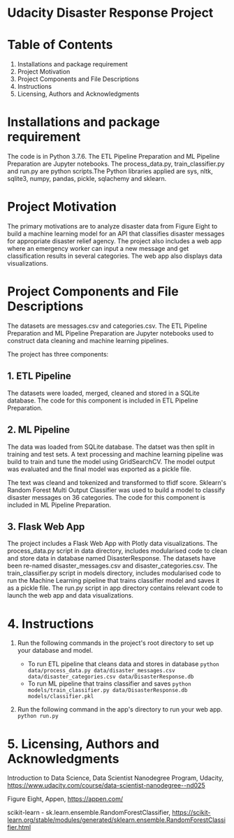 # Udacity Disaster Response Project

# Table of Contents

1. Installations and package requirement
2. Project Motivation
3. Project Components and File Descriptions
4. Instructions
5. Licensing, Authors and Acknowledgments

# Installations and package requirement

The code is in Python 3.7.6. The ETL Pipeline Preparation and ML Pipeline Preparation are Jupyter notebooks. The process_data.py, train_classifier.py and run.py are python scripts.The Python libraries applied are sys, nltk, sqlite3, numpy, pandas, pickle, sqlachemy and sklearn. 

# Project Motivation

The primary motivations are to analyze disaster data from Figure Eight to build a machine learning model for an API that classifies disaster messages for appropriate disaster relief agency. The project also includes a web app where an emergency worker can input a new message and get classification results in several categories. The web app also displays data visualizations. 

# Project Components and File Descriptions

The datasets are messages.csv and categories.csv. The ETL Pipeline Preparation and ML Pipeline Preparation are Jupyter notebooks used to construct data cleaning and machine learning pipelines.

The project has three components: 

## 1. ETL Pipeline

The datasets were loaded, merged, cleaned and stored in a SQLite database. The code for this component is included in ETL Pipeline Preparation. 

## 2. ML Pipeline

The data was loaded from SQLite database. The datset was then split in training and test sets. A text processing and machine learning pipeline was build to train and tune the model using GridSearchCV. The model output was evaluated and the final model was exported as a pickle file. 

The text was cleand and tokenized and transformed to tfidf score. Sklearn's Random Forest Multi Output Classifier was used to build a model to classify disaster messages on 36 categories. The code for this component is included in ML Pipeline Preparation.

## 3. Flask Web App

The project includes a Flask Web App with Plotly data visualizations. The process_data.py script in data directory, includes modularised code to clean and store data in database named DisasterResponse. The datasets have been re-named disaster_messages.csv and disaster_categories.csv. The train_classifier.py script in models directory, includes modularised code to run the Machine Learning pipeline that trains classifier model and saves it as a pickle file. The run.py script in app directory contains relevant code to launch the web app and data visualizations.

# 4. Instructions

1. Run the following commands in the project's root directory to set up your database and model.

    - To run ETL pipeline that cleans data and stores in database
        `python data/process_data.py data/disaster_messages.csv data/disaster_categories.csv data/DisasterResponse.db`
    - To run ML pipeline that trains classifier and saves
        `python models/train_classifier.py data/DisasterResponse.db models/classifier.pkl`

2. Run the following command in the app's directory to run your web app.
    `python run.py`

# 5. Licensing, Authors and Acknowledgments

Introduction to Data Science, Data Scientist Nanodegree Program, Udacity, https://www.udacity.com/course/data-scientist-nanodegree--nd025

Figure Eight, Appen, https://appen.com/

scikit-learn - sk.learn.ensemble.RandomForestClassifier, https://scikit-learn.org/stable/modules/generated/sklearn.ensemble.RandomForestClassifier.html
